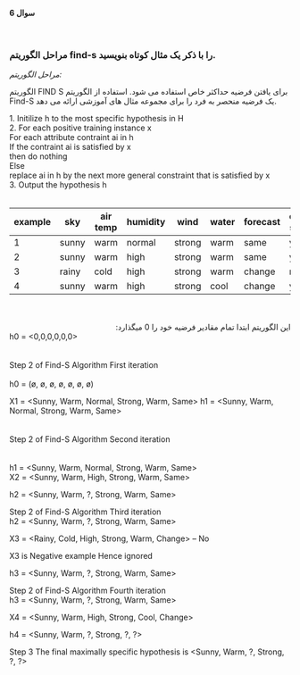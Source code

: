 **سوال 6**<br>
<br>
<br>
### مراحل الگوریتم find-s را با ذکر یک مثال کوتاه بنویسید.
*مراحل الگوریتم:*

الگوریتم
FIND S برای یافتن فرضیه حداکثر خاص استفاده می شود. استفاده از الگوریتم Find-S یک فرضیه منحصر به فرد را برای مجموعه مثال های آموزشی ارائه می دهد.

<div dir="ltr"> 
  1. Initilize h to the most specific hypothesis in H<br>
2. For each positive training instance x<br>
      For each attribute contraint ai in h<br>
          If the contraint ai is satisfied by x<br>
              then do nothing<br>
          Else<br>
              replace ai in h by the next more general constraint that is satisfied by x<br>
3. Output the hypothesis h<br>
  </div>
  <br>
  
| example|   sky     |air temp| humidity          |      wind           | water      |forecast  | enjoy sport|
|--------|-----------|-------|--------------------|---------------------|------------|----------|------------|
| 1      | sunny      | warm   | normal                |  strong                | warm        | same     |    yes|
| 2      | sunny       | warm   | high                 | strong                  | warm        | same       |yes|
| 3      | rainy       | cold   | high                | strong                 | warm        | change      |no|
| 4      | sunny       | warm   | high                | strong                 | cool        | change      |yes|

<br>
<br>
<div dir="rtl">
 این الگوریتم ابتدا تمام مقادیر فرضیه خود را 0 میگذارد:
  </div>
  <div dir="ltr">
  h0 = <0,0,0,0,0,0>
    </div>
  <br>
  <br>
  Step 2 of Find-S Algorithm First iteration
  <br>
  <br>
  h0 = (ø, ø, ø, ø, ø, ø, ø)

X1 = <Sunny, Warm, Normal, Strong, Warm, Same>
h1 = <Sunny, Warm, Normal, Strong, Warm, Same>
  <br><br><br>
  Step 2 of Find-S Algorithm Second iteration
  <br><br><br>
h1 = <Sunny, Warm, Normal, Strong, Warm, Same><br>
X2 = <Sunny, Warm, High, Strong, Warm, Same><br>
  
  
 h2 = <Sunny, Warm, ?, Strong, Warm, Same><br>

Step 2 of Find-S Algorithm Third iteration<br>
h2 = <Sunny, Warm, ?, Strong, Warm, Same><br>

X3 = <Rainy, Cold, High, Strong, Warm, Change> – No

X3 is Negative example Hence ignored<br>

h3 = <Sunny, Warm, ?, Strong, Warm, Same>

Step 2 of Find-S Algorithm Fourth iteration<br>
h3 = <Sunny, Warm, ?, Strong, Warm, Same>

X4 = <Sunny, Warm, High, Strong, Cool, Change>

h4 = <Sunny, Warm, ?, Strong, ?, ?>

Step 3
The final maximally specific hypothesis is <Sunny, Warm, ?, Strong, ?, ?>
  
